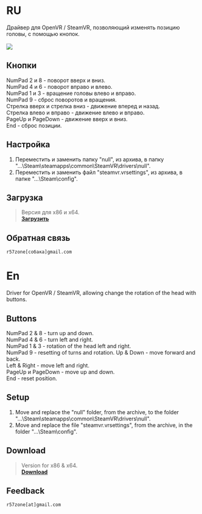 # RU
Драйвер для OpenVR / SteamVR, позволяющий изменять позицию головы, с помощью кнопок.<br><br>
![](https://user-images.githubusercontent.com/9499881/27448173-cff2d362-5794-11e7-9514-8b10fb966c92.gif)
## Кнопки
NumPad 2 и 8 - поворот вверх и вниз.<br>
NumPad 4 и 6 - поворот вправо и влево.<br>
NumPad 1 и 3 - вращение головы влево и вправо.<br>
NumPad 9 - сброс поворотов и вращения.<br>
Стрелка вверх и стрелка вниз - движение вперед и назад.<br>
Стрелка влево и вправо - движение влево и вправо.<br>
PageUp и PageDown - движение вверх и вниз.<br>
End - сброс позиции.<br>


## Настройка 
1. Переместить и заменить папку "null", из архива, в папку "...\Steam\steamapps\common\SteamVR\drivers\null".
2. Переместить и заменить файл "steamvr.vrsettings", из архива, в папке "...\Steam\config".

## Загрузка
>Версия для x86 и x64.<br>
**[Загрузить](https://github.com/r57zone/OpenVR-head-tracking-with-buttons/releases)**<br>

## Обратная связь
`r57zone[собака]gmail.com`

# En
Driver for OpenVR / SteamVR, allowing change the rotation of the head with buttons.

## Buttons
NumPad 2 & 8 - turn up and down.<br>
NumPad 4 & 6 - turn left and right.<br>
NumPad 1 & 3 - rotation of the head left and right.<br>
NumPad 9 - resetting of turns and rotation.
Up & Down - move forward and back.<br>
Left & Right - move left and right.<br>
PageUp и PageDown - move up and down.<br>
End - reset position.<br>

## Setup
1. Move and replace the "null" folder, from the archive, to the folder "...\Steam\steamapps\common\SteamVR\drivers\null".
2. Move and replace the file "steamvr.vrsettings", from the archive, in the folder "...\Steam\config".

## Download
>Version for x86 & x64.<br>
**[Download](https://github.com/r57zone/OpenVR-head-tracking-with-buttons/releases)**<br>

## Feedback
`r57zone[at]gmail.com`
